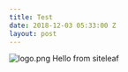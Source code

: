 ```yaml
---
title: Test
date: 2018-12-03 05:33:00 Z
layout: post
---
```


![logo.png](/uploads/logo.png)
Hello from siteleaf